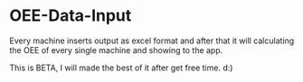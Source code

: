 # OEE-Data-Input
Every machine inserts output as excel format and after that it will calculating the OEE of every single machine and showing to the app.

This is BETA, I will made the best of it after get free time. d:)
